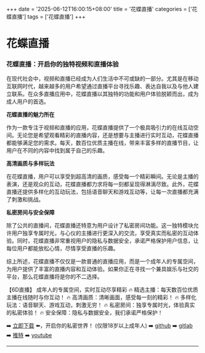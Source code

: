 +++
date = '2025-06-12T16:00:15+08:00'
title = '花蝶直播'
categories = ['花蝶直播']
tags = ['花蝶直播']
+++

# 花蝶直播

### 花蝶直播：开启你的独特视频和直播体验

在现代社会中，视频和直播已经成为人们生活中不可或缺的一部分。尤其是在移动互联网时代，越来越多的用户希望通过直播平台寻找乐趣、表达自我以及与他人建立联系。在众多直播应用中，花蝶直播以其独特的功能和用户体验脱颖而出，成为成人用户的首选。

**花蝶直播的魅力所在**

作为一款专注于视频和直播的应用，花蝶直播提供了一个极具吸引力的在线互动空间。无论您是希望观看精彩的直播内容，还是想要与主播进行实时互动，花蝶直播都能够满足您的需求。每天，数百位优质主播在线，带来丰富多样的直播节目，让用户在不同的内容中找到属于自己的乐趣。

**高清画质与多样玩法**

在花蝶直播，用户可以享受到超高清的画质，感受每一个精彩瞬间。无论是主播的表演，还是观众的互动，花蝶直播都力求将每一刻都呈现得淋漓尽致。此外，花蝶直播还提供多样化的互动玩法，包括语音聊天和游戏互动等，让每一次直播都充满了刺激和挑战。

**私密房间与安全保障**

除了公共的直播间，花蝶直播还特意为用户设计了私密房间功能。这一独特模块允许用户独享专属时光，与心仪的主播进行更深入的交流，享受真实而私密的互动体验。同时，花蝶直播非常重视用户的隐私与数据安全，承诺严格保护用户信息，让每位用户都能放松心情，尽情享受直播的乐趣。

综上所述，花蝶直播不仅仅是一款普通的直播应用，而是一个成年人的专属空间，为用户提供了丰富的直播内容和互动体验。如果你正在寻找一个兼具娱乐与社交的平台，那么花蝶直播将是你的不二选择。

【6D直播】
成年人的专属空间，实时互动尽享精彩
🔥 精选主播：每天数百位优质主播在线随时与你互动！
🔥 高清画质：清晰画面，感受每一刻的精彩！
🔥 多样化玩法：语音聊天、游戏互动，刺激无穷！
🔥 私密房间：独享专属时光，体验真实的私密体验！
🔥 安全保障：隐私与数据安全，我们承诺严格保护！

➡️ [立即下载](https://down123.s3.ap-east-1.amazonaws.com/down/down.html?channelCode=blog) ⬅️，开启你的私密世界！ (仅限18岁以上成年人)
➡️ [github](https://aldult-live.github.io/)
➡️ [gitlab](https://seo-09598d.gitlab.io/)
➡️ [推特](https://x.com/wegame33)
➡️ [youtube](https://www.youtube.com/@6Dlive)

---

